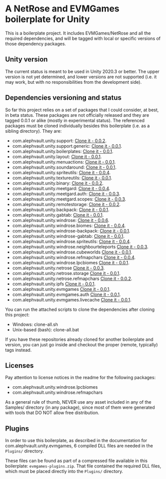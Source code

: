 # A NetRose and EVMGames boilerplate for Unity

This is a boilerplate project. It includes EVMGames/NetRose and all the required dependencies, and will be tagged with local or specific versions of those dependency packages.

Unity version
-------------

The current status is meant to be used in Unity 2020.3 or better. The upper version is not yet determined, and lower versions are not supported (i.e. it may work, but with no responsibilities from the development side).

Dependencies versioning and status
----------------------------------

So far this project relies on a set of packages that I could consider, at best, in beta status. These packages are not officially released and they are tagged 0.0.1 or alike (mostly in experimental status). The referenced packages must be cloned individually besides this boilerplate (i.e. as a sibling directory). They are:

 - com.alephvault.unity.support: [Clone it - 0.0.2](https://github.com/AlephVault/unity-support/tree/0.0.2).
 - com.alephvault.unity.support.generic: [Clone it - 0.0.1](https://github.com/AlephVault/unity-support-generic/tree/0.0.1).
 - com.alephvault.unity.boilerplates: [Clone it - 0.0.1](https://github.com/AlephVault/unity-boilerplates/tree/0.0.1).
 - com.alephvault.unity.layout: [Clone it - 0.0.1](https://github.com/AlephVault/unity-layout/tree/0.0.1).
 - com.alephvault.unity.menuactions: [Clone it - 0.0.1](https://github.com/AlephVault/unity-menu-actions/tree/0.0.1).
 - com.alephvault.unity.soundaround: [Clone it - 0.0.1](https://github.com/AlephVault/unity-soundaround/tree/0.0.1).
 - com.alephvault.unity.spriteutils: [Clone it - 0.0.4](https://github.com/AlephVault/unity-spriteutils/tree/0.0.4).
 - com.alephvault.unity.textureutils: [Clone it - 0.0.1](https://github.com/AlephVault/unity-textureutils/tree/0.0.1).
 - com.alephvault.unity.binary: [Clone it - 0.0.2](https://github.com/AlephVault/unity-binary/tree/0.0.2).
 - com.alephvault.unity.meetgard: [Clone it - 0.0.4](https://github.com/AlephVault/unity-meetgard/tree/0.0.4).
 - com.alephvault.unity.meetgard.auth: [Clone it - 0.0.3](https://github.com/AlephVault/unity-meetgard-auth/tree/0.0.3).
 - com.alephvault.unity.meetgard.scopes: [Clone it - 0.0.3](https://github.com/AlephVault/unity-meetgard-scopes/tree/0.0.3).
 - com.alephvault.unity.remotestorage: [Clone it - 0.0.2](https://github.com/AlephVault/unity-remotestorage/tree/0.0.2).
 - com.alephvault.unity.backpack: [Clone it - 0.0.1](https://gitlab.com/AlephVault/unity-backpack/-/tree/0.0.1).
 - com.alephvault.unity.gabtab: [Clone it - 0.0.1](https://gitlab.com/AlephVault/unity-gabtab/-/tree/0.0.1).
 - com.alephvault.unity.windrose: [Clone it - 0.0.6](https://gitlab.com/AlephVault/unity-windrose/-/tree/0.0.6).
 - com.alephvault.unity.windrose.biomes: [Clone it - 0.0.4](https://gitlab.com/AlephVault/unity-windrose-biomes/-/tree/0.0.4).
 - com.alephvault.unity.windrose-backpack: [Clone it - 0.0.1](https://gitlab.com/AlephVault/unity-windrose-backpack-plugin/-/tree/0.0.1).
 - com.alephvault.unity.windrose-gabtab: [Clone it - 0.0.1](https://gitlab.com/AlephVault/unity-windrose-gabtab-plugin/-/tree/0.0.1).
 - com.alephvault.unity.windrose.spriteutils: [Clone it - 0.0.4](https://gitlab.com/AlephVault/unity-windrose-spriteutils/-/tree/0.0.4).
 - com.alephvault.unity.windrose.neighbourteleports [Clone it - 0.0.3](https://gitlab.com/AlephVault/unity-windrose-neighbourteleports/-/tree/0.0.3).
 - com.alephvault.unity.windrose.cubeworlds [Clone it - 0.0.1](https://gitlab.com/AlephVault/unity-windrose-cubeworlds/-/tree/0.0.1).
 - com.alephvault.unity.windrose.refmapchars [Clone it - 0.0.4](https://gitlab.com/AlephVault/unity-windrose-refmapchars/-/tree/0.0.4).
 - com.alephvault.unity.windrose.lpcbiomes [Clone it - 0.0.1](https://gitlab.com/AlephVault/unity-windrose-lpcbiomes/-/0.0.1).
 - com.alephvault.unity.netrose [Clone it - 0.0.3](https://gitlab.com/AlephVault/unity-netrose/-/tree/0.0.3).
 - com.alephvault.unity.netrose.storage [Clone it - 0.0.1](https://gitlab.com/AlephVault/unity-netrose-storage/-/tree/0.0.1).
 - com.alephvault.unity.netrose.refmapchars [Clone it - 0.0.2](https://gitlab.com/AlephVault/unity-netrose-refmapchars/-/tree/0.0.2).
 - com.alephvault.unity.ipfs [Clone it - 0.0.1](https://github.com/AlephVault/unity-ipfs/tree/0.0.1).
 - com.alephvault.unity.evmgames [Clone it - 0.0.1](https://github.com/AlephVault/unity-evmgames/tree/0.0.1).
 - com.alephvault.unity.evmgames.auth [Clone it - 0.0.1](https://github.com/AlephVault/unity-evmgames-auth/tree/0.0.1).
 - com.alephvault.unity.evmgames.livecache [Clone it - 0.0.1](https://github.com/AlephVault/unity-evmgames-livecache/tree/0.0.1).

You can run the attached scripts to clone the dependencies after cloning this project:

 - Windows: clone-all.sh
 - Unix-based (bash): clone-all.bat
 
If you have these repositories already cloned for another boilerplate and version, you can just go inside and checkout the proper (remote, typically) tags instead.

Licenses
--------

Pay attention to license notices in the readme for the following packages:

 - com.alephvault.unity.windrose.lpcbiomes
 - com.alephvault.unity.windrose.refmapchars

As a general rule of thumb, NEVER use any asset included in any of the Samples/ directory (in any package), since most of them were generated with tools that DO NOT allow free distribution.

Plugins
-------

In order to use this boilerplate, as described in the documentation for com.alephvault.unity.evmgames, 6 compiled DLL files are needed in the `Plugins/` directory.

These files can be found as part of a compressed file available in this boilerplate: `evmgames-plugins.zip`. That file contained the required DLL files, which must be placed directly into the `Plugins/` directory.

